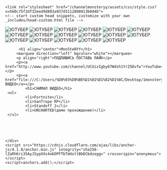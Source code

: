 <html lang="en-US">
  <head>
    <meta charset="UTF-8">
    <meta http-equiv="X-UA-Compatible" content="IE=edge">
    <meta name="viewport" content="width=device-width, initial-scale=1">

<!-- Begin Jekyll SEO tag v2.8.0 -->
<title>MonSteRYY YouTubeChannel</title>
<meta name="generator" content="Jekyll v3.9.2" />
<meta property="og:title" content="channelmonsteryy" />
<meta property="og:locale" content="en_US" />
<link rel="canonical" href="https://monsteryy123.github.io/channelmonsteryy/" />
<meta property="og:url" content="https://monsteryy123.github.io/channelmonsteryy/" />
<meta property="og:site_name" content="channelmonsteryy" />
<meta property="og:type" content="website" />
<meta name="twitter:card" content="summary" />
<meta property="twitter:title" content="channelmonsteryy" />
<script type="application/ld+json">
{"@context":"https://schema.org","@type":"WebSite","headline":"channelmonsteryy","name":"channelmonsteryy","url":"https://monsteryy123.github.io/channelmonsteryy/"}</script>
<!-- End Jekyll SEO tag -->

    <link rel="stylesheet" href="/channelmonsteryy/assets/css/style.css?v=560c75f2df32eed9d883a937d3112898913b044b">
    <!-- start custom head snippets, customize with your own _includes/head-custom.html file -->

<!-- Setup Google Analytics -->



<!-- You can set your favicon here -->
<!-- link rel="shortcut icon" type="image/x-icon" href="/channelmonsteryy/favicon.ico" -->

<!-- end custom head snippets -->

  </head>
  <body>
    <div class="container-lg px-3 my-5 markdown-body">
       <img src="img/monsteryy.jpg" alt="ЮТУБЕР">
		  <img src="img/monsteryy.jpg" alt="ЮТУБЕР">
		  <img src="img/monsteryy.jpg" alt="ЮТУБЕР">
		  <img src="img/monsteryy.jpg" alt="ЮТУБЕР">
		  <img src="img/monsteryy.jpg" alt="ЮТУБЕР">
		  <img src="img/monsteryy.jpg" alt="ЮТУБЕР">
		  <img src="img/monsteryy.jpg" alt="ЮТУБЕР">
		  <img src="img/monsteryy.jpg" alt="ЮТУБЕР">
		  <img src="img/monsteryy.jpg" alt="ЮТУБЕР">
		   <img src="img/monsteryy.jpg" alt="ЮТУБЕР">
		   <img src="img/monsteryy.jpg" alt="ЮТУБЕР">
		   <img src="img/monsteryy.jpg" alt="ЮТУБЕР">
		   <img src="img/monsteryy.jpg" alt="ЮТУБЕР">
		   <img src="img/monsteryy.jpg" alt="ЮТУБЕР">
		   <img src="img/monsteryy.jpg" alt="ЮТУБЕР">
		   <img src="img/monsteryy.jpg" alt="ЮТУБЕР">
		    <img src="img/monsteryy.jpg" alt="ЮТУБЕР">
			
          <h1 align="center">MonSteRYY</h1>
         <marquee direction="left" bgcolor="white"></marquee>
         <p align="right">ПОДПИШИСЬ ПОСТАВЬ ЛАЙК</p>
         <p><a href="http://www.youtube.com/channel/UCUixIgby67Wdsh1YrZ5Dvfw">YouTube</a></p>
		 <p><a href="file:///C:/Users/%D0%93%D0%BE%D1%81%D1%82%D1%8C/Desktop/1monsteryyyoutube.html">ВСЕ ВИДЕО</a></p>
             <h1>СНИМАЛ ВИДЕО</h1>
     <ul>
             <li>Fortnite</li>
             <li>SanTrope RP</li>
             <li>Standoff 2</li>
             <li>UNCHARTED(демо прохождение)</li>
     </ul>

     


      
    </div>
    <script src="https://cdnjs.cloudflare.com/ajax/libs/anchor-js/4.1.0/anchor.min.js" integrity="sha256-lZaRhKri35AyJSypXXs4o6OPFTbTmUoltBbDCbdzegg=" crossorigin="anonymous"></script>
    <script>anchors.add();</script>
  </body>
</html>
